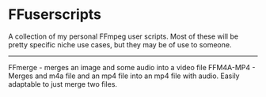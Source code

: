 # FFuserscripts
A collection of my personal FFmpeg user scripts. Most of these will be pretty specific niche use cases, but they may be of use to someone.
______________________________________________________________________________________________________________________________________________
FFmerge - merges an image and some audio into a video file
FFM4A-MP4 - Merges and m4a file and an mp4 file into an mp4 file with audio. Easily adaptable to just merge two files.
